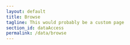 ```yaml
---
layout: default
title: Browse
tagline: This would probably be a custom page
section_id: dataAccess
permalink: /data/browse
---
```

<link rel="stylesheet" href="/javascripts/main.f33af569.css">
<link rel="stylesheet" href="/css/react-components.css">

<div class="row" style="background: white; margin-top: 20px; margin-bottom: 60px">


  <!-- img src="/images/placeholder_for_js_lib.png" style="display: block; margin: auto;"/ -->
  <div id="tree"></div>
</div>
<script src="https://unpkg.com/react@16/umd/react.development.js" crossorigin></script>
  <script src="https://unpkg.com/react-dom@16/umd/react-dom.development.js" crossorigin></script>
  <script src="/javascripts/col-tree-browser.js" ></script>
  <script src="/javascripts/tree.js" ></script>